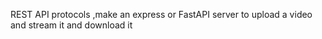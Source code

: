 REST API protocols ,make an express or FastAPI server to upload a video and stream it and download it
